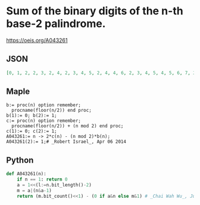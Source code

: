 # Sum of the binary digits of the n\-th base\-2 palindrome\.
https://oeis.org/A043261
## JSON
```JSON
[0, 1, 2, 2, 3, 2, 4, 2, 3, 4, 5, 2, 4, 4, 6, 2, 3, 4, 5, 4, 5, 6, 7, 2, 4, 4, 6, 4, 6, 6, 8, 2, 3, 4, 5, 4, 5, 6, 7, 4, 5, 6, 7, 6, 7, 8, 9, 2, 4, 4, 6, 4, 6, 6, 8, 4, 6, 6, 8, 6, 8, 8, 10, 2, 3, 4, 5, 4, 5, 6, 7, 4, 5, 6, 7, 6, 7, 8, 9, 4, 5, 6, 7, 6, 7, 8, 9, 6, 7, 8]
```
## Maple
```Maple
b:= proc(n) option remember;
  procname(floor(n/2)) end proc;
b(1):= 0; b(2):= 1;
c:= proc(n) option remember;
  procname(floor(n/2)) + (n mod 2) end proc;
c(1):= 0; c(2):= 1;
A043261:= n -> 2*c(n) - (n mod 2)*b(n);
A043261(2):= 1;# _Robert Israel_, Apr 06 2014
```
## Python
```Python
def A043261(n):
    if n == 1: return 0
    a = 1<<(l:=n.bit_length()-2)
    m = a|(n&a-1)
    return (m.bit_count()<<1) - (0 if a&n else m&1) # _Chai Wah Wu_, Jun 13 2024
```
